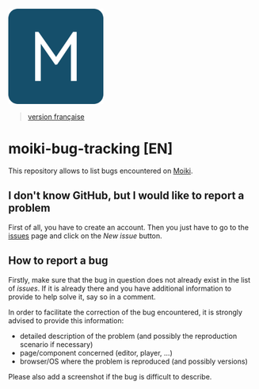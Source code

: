 ![](https://raw.githubusercontent.com/kaelhem/moiki-bug-tracking/master/logo.png)

> [version française](https://github.com/kaelhem/moiki-bug-tracking)

# moiki-bug-tracking [EN]
This repository allows to list bugs encountered on [Moiki](https://moiki.fr/en).

## I don't know GitHub, but I would like to report a problem
First of all, you have to create an account.
Then you just have to go to the [issues](https://github.com/kaelhem/moiki-bug-tracking/issues) page and click on the _New issue_ button.

## How to report a bug
Firstly, make sure that the bug in question does not already exist in the list of _issues_. If it is already there and you have additional information to provide to help solve it, say so in a comment.

In order to facilitate the correction of the bug encountered, it is strongly advised to provide this information:
+ detailed description of the problem (and possibly the reproduction scenario if necessary)
+ page/component concerned (editor, player, ...)
+ browser/OS where the problem is reproduced (and possibly versions)

Please also add a screenshot if the bug is difficult to describe.
